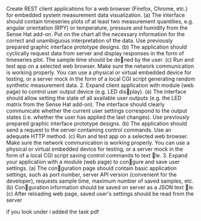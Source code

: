 Create REST client applications for a web browser (Firefox, Chrome, etc.) for embedded system
measurement data visualization.
(a) The interface should contain timeseries plots of at least two measurement quantities, e.g.
angular orientation (RPY) or temperature, pressure and humidity from the Sense Hat add-on.
Put on the chart all the necessary information for the correct and unambiguous interpretation
of the data. Use previously prepared graphic interface prototype designs.
(b) The application should cyclically request data from server and display responses in the form
of timeseries plot. The sample time should be dened by the user.
(c) Run and test app on a selected web browser. Make sure the network communication is
working properly. You can use a physical or virtual embedded device for testing, or a server
mock in the form of a local CGI script generating random synthetic measurement data.
2. Expand client application with module (web page) to control user output device (e.g. LED display).
(a) The interface should allow setting the state of all available user outputs (e.g. the LED matrix
from the Sense Hat add-on). The interface should clearly communicate whether the current
user settings correspond to the output states (i.e. whether the user has applied the last
changes). Use previously prepared graphic interface prototype designs.
(b) The application should send a request to the server containing control commands. Use an
adequate HTTP method.
(c) Run and test app on a selected web browser. Make sure the network communication is
working properly. You can use a physical or virtual embedded device for testing, or a server
mock in the form of a local CGI script saving control commands to text le.
3. Expand your application with a module (web page) to congure and save user settings.
(a) The conguration page should contain basic application settings, such as port number, server
API version (convenient for the developer), requests sample time, maximum number of saved
samples, etc.
(b) Conguration information should be saved on server as a JSON text le.
(c) After reloading web page, saved user's settings should be read from the server



if you look under i added the task pdf
